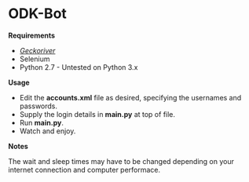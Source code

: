 # ODK-Bot

**Requirements**

* <a href="https://github.com/mozilla/geckodriver/releases"><i>Geckoriver</i></a>
* Selenium
* Python 2.7 - Untested on Python 3.x

**Usage**

* Edit the <b>accounts.xml</b> file as desired, specifying the usernames and passwords.
* Supply the login details in <b>main.py</b> at top of file.
* Run <b>main.py</b>.
* Watch and enjoy.

**Notes**

The wait and sleep times may have to be changed depending on your internet connection and computer performace.
